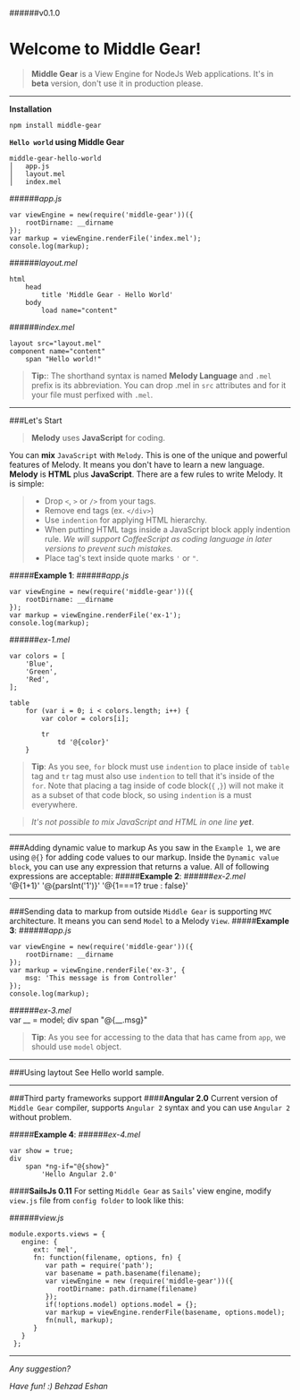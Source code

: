 ######v0.1.0

Welcome to Middle Gear!
==

>**Middle Gear** is a View Engine for NodeJs Web applications. It's in **beta** version, don't use it in production please.

----------

**Installation**

`npm install middle-gear`

**`Hello world` using Middle Gear**
```
middle-gear-hello-world
│   app.js
│   layout.mel   
│   index.mel
```
######*app.js*
```
var viewEngine = new(require('middle-gear'))({
	rootDirname: __dirname
});
var markup = viewEngine.renderFile('index.mel');
console.log(markup);
```
######*layout.mel*
```
html
	head
		title 'Middle Gear - Hello World'
	body
		load name="content"
```

######*index.mel*
```
layout src="layout.mel"
component name="content"
	span "Hello world!"
```
> **Tip:**:  The shorthand syntax is named **Melody Language** and `.mel` prefix is its abbreviation. You can drop .mel in `src` attributes and for it your file must perfixed with `.mel`. 

----------
###Let's Start
> **Melody** uses **JavaScript** for coding.

You can **mix** `JavaScript` with `Melody`. This is one of the unique and powerful features of Melody. It means you don't have to learn a new language. **Melody** is **HTML** plus **JavaScript**. There are a few rules to write Melody. It is simple:

> - Drop `<`, `>` or `/>` from your tags.
> - Remove end tags (ex. ```</div>```)
> - Use `indention` for applying HTML hierarchy. 
> - When putting HTML tags inside a JavaScript block apply indention rule. 
> *We will support CoffeeScript as coding language in later versions to prevent such mistakes.*
> - Place tag's text inside quote marks `'` or `"`.

#####**Example 1**:
######*app.js*
```
var viewEngine = new(require('middle-gear'))({
	rootDirname: __dirname
});
var markup = viewEngine.renderFile('ex-1');
console.log(markup);
```
######*ex-1.mel*
```
var colors = [
	'Blue',
	'Green',
	'Red',
];

table
	for (var i = 0; i < colors.length; i++) {
		var color = colors[i];
		
		tr
			td '@{color}'
	}
```
> **Tip**: As you see, `for` block must use `indention` to place inside of `table` tag and `tr` tag must also use `indention` to tell that it's inside of the `for`. Note that placing a tag inside of code block(`{` ,`}`) will not make it as a subset of that code block, so using `indention` is a must everywhere. 

> *It's not possible to mix JavaScript and HTML in one line **yet***. 

---
###Adding dynamic value to markup
As you saw in the `Example 1`, we are using `@{}` for adding code values to our markup. Inside the `Dynamic value block`, you can use any expression that returns a value. All of following expressions are acceptable:
#####**Example 2**:
######*ex-2.mel*	
    '@{1+1}'
    '@{parsInt('1')}'
    '@{1===1? true : false}'

---
###Sending data to markup from outside
`Middle Gear` is supporting `MVC` architecture. It means you can send `Model` to a Melody `View`.
#####**Example 3**:
######*app.js*	
```
var viewEngine = new(require('middle-gear'))({
	rootDirname: __dirname
});
var markup = viewEngine.renderFile('ex-3', {
	msg: 'This message is from Controller'
});
console.log(markup);
```
######*ex-3.mel*	
	var __ = model;
    div
	    span "@{__.msg}"
	   
> **Tip**: As you see for accessing to the data that has came from `app`, we should use `model` object. 

---
###Using laytout
See Hello world sample.

---

###Third party frameworks support
####**Angular 2.0**
Current version of `Middle Gear` compiler, supports `Angular 2` syntax and you can use `Angular 2` without problem.

#####**Example 4**:
######*ex-4.mel*	
```
var show = true;
div
	span *ng-if="@{show}"
		'Hello Angular 2.0'
```

####**SailsJs 0.11**
For setting `Middle Gear` as `Sails`' view engine, modify `view.js` file from `config folder` to look like this:

######*view.js*	
```
module.exports.views = {
   engine: {
      ext: 'mel',
      fn: function(filename, options, fn) {
         var path = require('path');
         var basename = path.basename(filename);
         var viewEngine = new (require('middle-gear'))({
            rootDirname: path.dirname(filename)
         });
         if(!options.model) options.model = {};
         var markup = viewEngine.renderFile(basename, options.model);
         fn(null, markup);
      }
   }
 };
```

-----
*Any suggestion?*

*Have fun! :)*
*Behzad Eshan*